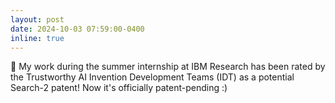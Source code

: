 ```yaml
---
layout: post
date: 2024-10-03 07:59:00-0400
inline: true
---
```


:tada: My work during the summer internship at IBM Research has been rated by the Trustworthy AI Invention Development Teams (IDT) as a potential Search-2 patent! Now it's officially patent-pending :)